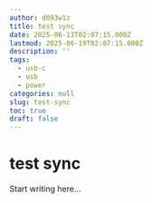 ```yaml
---
author: d093w1z
title: test sync
date: 2025-06-13T02:07:15.000Z
lastmod: 2025-06-19T02:07:15.000Z
description: ''
tags:
  - usb-c
  - usb
  - power
categories: null
slug: test-sync
toc: true
draft: false
---
```

# test sync

Start writing here...
